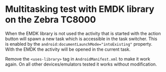 # Multitasking test with EMDK library on the Zebra TC8000

When the EMDK library is not used the activity that is started with the action button will spawn a new task which is accessible in the task switcher. This is enabled by the `android:documentLaunchMode="intoExisting"` property. With the EMDK the activity will be opened in the current task.

Remove the `<uses-library>` tag in `AndroidManifest.xml` to make it work again. On all other devices/emulators tested it works without modification.

